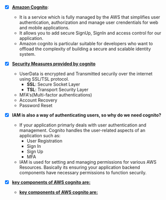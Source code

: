 - [x] <ins>**Amazon Cognito**</ins>:
    *   It is a service which is fully managed by the AWS that simplifies user authentication, authorization and manage user crendentials
        for web and mobile applications.
    *   It allows you to add secure SignUp, SignIn and access control for our application.
    *   Amazon cognito is particular suitable for developers who want to offload the complexity of building a secure and scalable identity
        system.

- [x] <ins>**Security Measures provided by cognito**</ins>
    *   UserData is encrypted and Transmitted securily over the internet using SSL/TSL protocol.
        *   **SSL**: Secure Socket Layer
        *   **TSL**: Transport Security Layer
    *   MFA's(Multi-factor authentications)
    *   Account Recovery
    *   Password Reset

- [x] **IAM is also a way of authenticating users, so why do we need cognito?**
    *   If your application primarly deals with user authentication and management. Cognito handles the user-related aspects of an
        application such as:
        *   User Registration
        *   Sign In
        *   Sign Up
        *   MFA
    *   IAM is used for setting and managing permissions for various AWS Resources. Basically its ensuring your application backend 
        components have necessary permissions to function securily.

- [x] <ins>**key components of AWS cognito are:**</ins>
    *   <ins>**key components of AWS cognito are:**</ins>
    
